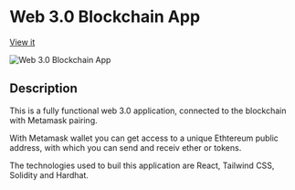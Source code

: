 # Web 3.0 Blockchain App

[View it](https://rainbow-selkie-60d0d9.netlify.app/)

![Web 3.0 Blockchain App](https://user-images.githubusercontent.com/93548530/159907136-3fbcc421-0afa-4ab2-b685-f6a1f5f4350e.png)

## Description

This is a fully functional web 3.0 application, connected to the blockchain with Metamask pairing.

With Metamask wallet you can get access to a unique Ethtereum public address, with which you can send and receiv ether or tokens. 

The technologies used to buil this application are React, Tailwind CSS, Solidity and Hardhat.

